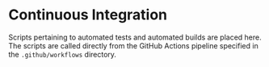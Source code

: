 # Continuous Integration

Scripts pertaining to automated tests and automated builds are placed here.
The scripts are called directly from the GitHub Actions pipeline specified in the `.github/workflows`
directory.
